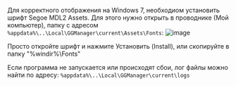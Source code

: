 Для корректного отображения на Windows 7, необходиом установить шрифт Segoe MDL2 Assets.
Для этого нужно открыть в проводнике (Мой компьютер), папку с адресом `%appdata%\..\Local\GGManager\current\Assets\Fonts`:
![image](https://github.com/movsar/good-grades/assets/18250365/18e1df46-775b-4075-817f-0f609e5f3ca0)

Просто откройте шрифт и нажмите Установить (Install), или скопируйте в папку "%windir%\Fonts"

Если программа не запускается или происходят сбои, лог файлы можно найти по адресу: 
`%appdata%\..\Local\GGManager\current\logs`
